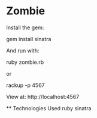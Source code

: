 # Zombie

Install the gem:

gem install sinatra

And run with:

ruby zombie.rb

or

rackup -p 4567

View at: http://localhost:4567


** Technologies Used
  ruby
  sinatra
